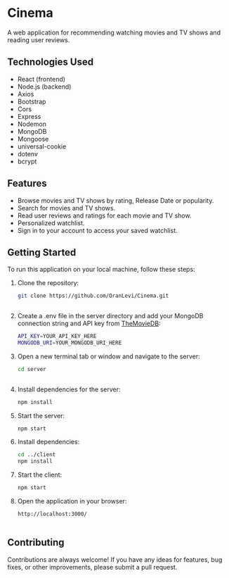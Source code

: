 # Cinema

A web application for recommending watching movies and TV shows and reading user reviews.

## Technologies Used

- React (frontend)
- Node.js (backend)
- Axios
- Bootstrap
- Cors
- Express
- Nodemon
- MongoDB
- Mongoose
- universal-cookie
- dotenv
- bcrypt

## Features

- Browse movies and TV shows by rating, Release Date or popularity.
- Search for movies and TV shows.
- Read user reviews and ratings for each movie and TV show.
- Personalized watchlist.
- Sign in to your account to access your saved watchlist.

## Getting Started

To run this application on your local machine, follow these steps:

1. Clone the repository:

   ```sh
   git clone https://github.com/OranLevi/Cinema.git
  
2. Create a .env file in the server directory and add your MongoDB connection string and API key from [TheMovieDB](https://www.themoviedb.org/signup):

   ```sh
   API_KEY=YOUR_API_KEY_HERE 
   MONGODB_URI=YOUR_MONGODB_URI_HERE
   
3. Open a new terminal tab or window and navigate to the server:

   ```sh
   cd server
 
4. Install dependencies for the server:

   ```sh
   npm install 

5. Start the server:

   ```sh
   npm start
   
6. Install dependencies:

   ```sh
   cd ../client
   npm install
   
7. Start the client:

   ```sh
   npm start
   
8. Open the application in your browser:

   ```sh
   http://localhost:3000/
 
## Contributing

Contributions are always welcome! If you have any ideas for features, bug fixes, or other improvements, please submit a pull request.
